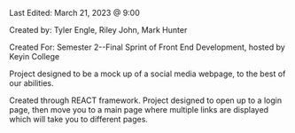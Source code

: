 Last Edited: March 21, 2023 @ 9:00

Created by: Tyler Engle, Riley John, Mark Hunter

Created For: Semester 2--Final Sprint of Front End Development, hosted by Keyin College

Project designed to be a mock up of a social media webpage, to the best of our abilities.

Created through REACT framework. Project designed to open up to a login page, then move you to a main page where multiple links are displayed which will take you to different pages.
